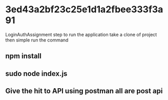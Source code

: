 # 3ed43a2bf23c25e1d1a2fbee333f3a91
LoginAuthAssignment
step to run the application 
take a clone of project
then simple run the command 
## npm install 
## sudo node index.js
## Give the hit to API using postman all are post api  
